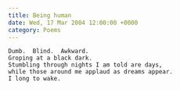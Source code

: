 ```yaml
---
title: Being human
date: Wed, 17 Mar 2004 12:00:00 +0000
category: Poems
---
```


    Dumb.  Blind.  Awkward.  
    Groping at a black dark.  
    Stumbling through nights I am told are days,  
    while those around me applaud as dreams appear.  
    I long to wake.



